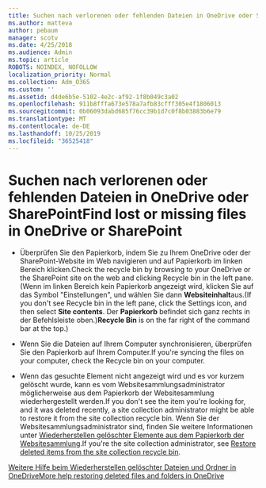 ```yaml
---
title: Suchen nach verlorenen oder fehlenden Dateien in OneDrive oder SharePoint
ms.author: matteva
author: pebaum
manager: scotv
ms.date: 4/25/2018
ms.audience: Admin
ms.topic: article
ROBOTS: NOINDEX, NOFOLLOW
localization_priority: Normal
ms.collection: Adm_O365
ms.custom: ''
ms.assetid: d4de6b5e-5102-4e2c-af92-1f8b049c3a02
ms.openlocfilehash: 911b8fffa673e578a7afb83cfff305e4f1806013
ms.sourcegitcommit: 0b06093dabd685f76cc39b1d7c0f8b03883b6e79
ms.translationtype: MT
ms.contentlocale: de-DE
ms.lasthandoff: 10/25/2019
ms.locfileid: "36525418"
---
```

# <a name="find-lost-or-missing-files-in-onedrive-or-sharepoint"></a><span data-ttu-id="017ef-102">Suchen nach verlorenen oder fehlenden Dateien in OneDrive oder SharePoint</span><span class="sxs-lookup"><span data-stu-id="017ef-102">Find lost or missing files in OneDrive or SharePoint</span></span>

- <span data-ttu-id="017ef-103">Überprüfen Sie den Papierkorb, indem Sie zu Ihrem OneDrive oder der SharePoint-Website im Web navigieren und auf Papierkorb im linken Bereich klicken.</span><span class="sxs-lookup"><span data-stu-id="017ef-103">Check the recycle bin by browsing to your OneDrive or the SharePoint site on the web and clicking Recycle bin in the left pane.</span></span> <span data-ttu-id="017ef-104">(Wenn im linken Bereich kein Papierkorb angezeigt wird, klicken Sie auf das Symbol "Einstellungen", und wählen Sie dann **Websiteinhalt**aus.</span><span class="sxs-lookup"><span data-stu-id="017ef-104">(If you don't see Recycle bin in the left pane, click the Settings icon, and then select **Site contents**.</span></span> <span data-ttu-id="017ef-105">Der **Papierkorb** befindet sich ganz rechts in der Befehlsleiste oben.)</span><span class="sxs-lookup"><span data-stu-id="017ef-105">**Recycle Bin** is on the far right of the command bar at the top.)</span></span> 
    
- <span data-ttu-id="017ef-106">Wenn Sie die Dateien auf Ihrem Computer synchronisieren, überprüfen Sie den Papierkorb auf Ihrem Computer.</span><span class="sxs-lookup"><span data-stu-id="017ef-106">If you're syncing the files on your computer, check the Recycle bin on your computer.</span></span> 
    
- <span data-ttu-id="017ef-107">Wenn das gesuchte Element nicht angezeigt wird und es vor kurzem gelöscht wurde, kann es vom Websitesammlungsadministrator möglicherweise aus dem Papierkorb der Websitesammlung wiederhergestellt werden.</span><span class="sxs-lookup"><span data-stu-id="017ef-107">If you don't see the item you're looking for, and it was deleted recently, a site collection administrator might be able to restore it from the site collection recycle bin.</span></span> <span data-ttu-id="017ef-108">Wenn Sie der Websitesammlungsadministrator sind, finden Sie weitere Informationen unter [Wiederherstellen gelöschter Elemente aus dem Papierkorb der Websitesammlung](https://go.microsoft.com/fwlink/?linkid=866439).</span><span class="sxs-lookup"><span data-stu-id="017ef-108">If you're the site collection administrator, see [Restore deleted items from the site collection recycle bin](https://go.microsoft.com/fwlink/?linkid=866439).</span></span>
    
[<span data-ttu-id="017ef-109">Weitere Hilfe beim Wiederherstellen gelöschter Dateien und Ordner in OneDrive</span><span class="sxs-lookup"><span data-stu-id="017ef-109">More help restoring deleted files and folders in OneDrive</span></span>](https://go.microsoft.com/fwlink/?linkid=872872)
  

